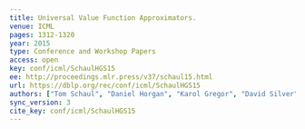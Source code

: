 ```yaml
---
title: Universal Value Function Approximators.
venue: ICML
pages: 1312-1320
year: 2015
type: Conference and Workshop Papers
access: open
key: conf/icml/SchaulHGS15
ee: http://proceedings.mlr.press/v37/schaul15.html
url: https://dblp.org/rec/conf/icml/SchaulHGS15
authors: ["Tom Schaul", "Daniel Horgan", "Karol Gregor", "David Silver"]
sync_version: 3
cite_key: conf/icml/SchaulHGS15
---
```

